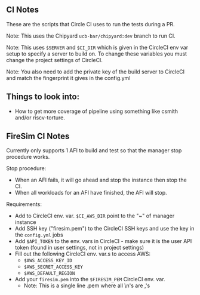 CI Notes
----------------

These are the scripts that Circle CI uses to run the tests during a PR.

Note: This uses the Chipyard `ucb-bar/chipyard:dev` branch to run CI.

Note: This uses `$SERVER` and `$CI_DIR` which is given in the CircleCI env var setup to specify a server to build on.
To change these variables you must change the project settings of CircleCI.

Note: You also need to add the private key of the build server to CircleCI and match the fingerprint it gives in the config.yml

Things to look into:
--------------------
* How to get more coverage of pipeline using something like csmith and/or riscv-torture.

FireSim CI Notes
----------------

Currently only supports 1 AFI to build and test so that the manager stop procedure works.

Stop procedure:
- When an AFI fails, it will go ahead and stop the instance then stop the CI.
- When all workloads for an AFI have finished, the AFI will stop.

Requirements:
- Add to CircleCI env. var. `$CI_AWS_DIR` point to the "~" of manager instance
- Add SSH key ("firesim.pem") to the CircleCI SSH keys and use the key in the `config.yml` jobs
- Add `$API_TOKEN` to the env. vars in CircleCI - make sure it is the user API token (found in user settings, not in project settings)
- Fill out the following CircleCI env. var.s to access AWS:
    - `$AWS_ACCESS_KEY_ID`
    - `$AWS_SECRET_ACCESS_KEY`
    - `$AWS_DEFAULT_REGION`
- Add your `firesim.pem` into the `$FIRESIM_PEM` CircleCI env. var.
    - Note: This is a single line .pem where all \n's are ,'s


